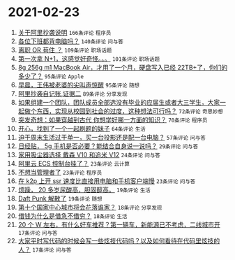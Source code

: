 # 2021-02-23

1. [关于阿里抄袭说明](https://www.v2ex.com/t/755379) `166条评论` `程序员`
1. [各位下班都背电脑吗？](https://www.v2ex.com/t/755308) `140条评论` `问与答`
1. [离职 OR 苟住 ？](https://www.v2ex.com/t/755376) `109条评论` `职场话题`
1. [第一次拿 N+1，这感觉好奇怪。。。](https://www.v2ex.com/t/755313) `101条评论` `职场话题`
1. [8g 256g m1 MacBook Air，才用了一个月，硬盘写入已经 22TB+了，你们的多少了？](https://www.v2ex.com/t/755498) `95条评论` `Apple`
1. [早晨，王伟被老婆的尖叫声惊醒](https://www.v2ex.com/t/755305) `95条评论` `随想`
1. [阿里抄袭自记账,证据二](https://www.v2ex.com/t/755348) `89条评论` `分享发现`
1. [如果组建一个团队，团队成员全部选没有毕业的应届生或者大三学生，大家一起做个东西，实现从校园到社会的过度，这种想法可行吗？](https://www.v2ex.com/t/755317) `72条评论` `奇思妙想`
1. [突发奇想：如果穿越到古代 你想学好哪一方面的知识？](https://www.v2ex.com/t/755462) `70条评论` `程序员`
1. [开心，找到了一个一起刷题的妹子](https://www.v2ex.com/t/755557) `64条评论` `生活`
1. [迫于周末生活过于单一，买一台投影还是配一台电脑？](https://www.v2ex.com/t/755495) `57条评论` `问与答`
1. [日经贴， 5g 手机是否必要？能结合自身说一说吗？](https://www.v2ex.com/t/755493) `29条评论` `问与答`
1. [家用吸尘器选择 戴森 V10 和追米 V12](https://www.v2ex.com/t/755311) `24条评论` `问与答`
1. [阿里云 ECS 控制台挂了？](https://www.v2ex.com/t/755485) `23条评论` `云计算`
1. [不想当管理者了](https://www.v2ex.com/t/755437) `23条评论` `程序员`
1. [在 k2p 上开 ssr 速度比直接用电脑和手机客户端慢](https://www.v2ex.com/t/755316) `23条评论` `问与答`
1. [烦躁， 20 多岁尿酸高，胆固醇高。](https://www.v2ex.com/t/755360) `19条评论` `生活`
1. [Daft Punk 解散了](https://www.v2ex.com/t/755307) `19条评论` `随想`
1. [第十个国家中心城市将会花落谁家？](https://www.v2ex.com/t/755577) `18条评论` `分享发现`
1. [借钱为什么是借急不借穷？](https://www.v2ex.com/t/755459) `18条评论` `生活`
1. [20 个 W 左右，有什么好车推荐？第一辆车，新能源已不考虑，二线城市开](https://www.v2ex.com/t/755539) `17条评论` `问与答`
1. [大家平时写代码的时候会写一些炫技代码吗？以及如何看待在代码里炫技的人？](https://www.v2ex.com/t/755441) `17条评论` `问与答`
